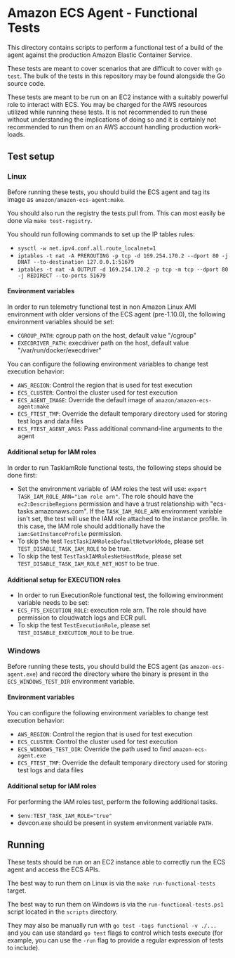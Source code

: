 # Amazon ECS Agent - Functional Tests

This directory contains scripts to perform a functional test of a build of the
agent against the production Amazon Elastic Container Service.

These tests are meant to cover scenarios that are difficult to cover with `go test`.
The bulk of the tests in this repository may be found alongside the Go source
code.

These tests are meant to be run on an EC2 instance with a suitably powerful
role to interact with ECS.
You may be charged for the AWS resources utilized while running these tests.
It is not recommended to run these without understanding the implications of
doing so and it is certainly not recommended to run them on an AWS account
handling production work-loads.

## Test setup

### Linux

Before running these tests, you should build the ECS agent and tag its image as
`amazon/amazon-ecs-agent:make`.

You should also run the registry the tests pull from. This can most easily be done via `make test-registry`.

You should run following commands to set up the IP tables rules:
* `sysctl -w net.ipv4.conf.all.route_localnet=1`
* `iptables -t nat -A PREROUTING -p tcp -d 169.254.170.2 --dport 80 -j DNAT --to-destination 127.0.0.1:51679`
* `iptables -t nat -A OUTPUT -d 169.254.170.2 -p tcp -m tcp --dport 80 -j REDIRECT --to-ports 51679`

#### Environment variables
In order to run telemetry functional test in non Amazon Linux AMI environment
with older versions of the ECS agent (pre-1.10.0), the following environment
variables should be set:
* `CGROUP_PATH`: cgroup path on the host, default value "/cgroup"
* `EXECDRIVER_PATH`: execdriver path on the host, default value "/var/run/docker/execdriver"

You can configure the following environment variables to change test
execution behavior:
* `AWS_REGION`: Control the region that is used for test execution
* `ECS_CLUSTER`: Control the cluster used for test execution
* `ECS_AGENT_IMAGE`: Override the default image of
  `amazon/amazon-ecs-agent:make`
* `ECS_FTEST_TMP`: Override the default temporary directory used for storing
  test logs and data files
* `ECS_FTEST_AGENT_ARGS`: Pass additional command-line arguments to the agent

#### Additional setup for IAM roles
In order to run TaskIamRole functional tests, the following steps should be
done first:
* Set the environment variable of IAM roles the test will use:
  `export TASK_IAM_ROLE_ARN="iam role arn"`. The role should have the
  `ec2:DescribeRegions` permission and have a trust relationship with
  "ecs-tasks.amazonaws.com". If the `TASK_IAM_ROLE_ARN` environment variable
  isn't set, the test will use the IAM role attached to the instance profile.
  In this case, the IAM role should additionally have the
  `iam:GetInstanceProfile` permission.
* To skip the test `TestTaskIAMRolesDefaultNetworkMode`, please set `TEST_DISABLE_TASK_IAM_ROLE` to be true.
* To skip the test `TestTaskIAMRolesNetHostMode`, please set `TEST_DISABLE_TASK_IAM_ROLE_NET_HOST` to be true.


#### Additional setup for EXECUTION roles
* In order to run ExecutionRole functional test, the following environment variable needs to be set:
* `ECS_FTS_EXECUTION_ROLE`: execution role arn. The role should have permission to cloudwatch logs and ECR pull.
* To skip the test `TestExecutionRole`, please set `TEST_DISABLE_EXECUTION_ROLE` to be true.

### Windows

Before running these tests, you should build the ECS agent (as `amazon-ecs-agent.exe`) and
record the directory where the binary is present in the `ECS_WINDOWS_TEST_DIR`
environment variable.

#### Environment variables
You can configure the following environment variables to change test
execution behavior:
* `AWS_REGION`: Control the region that is used for test execution
* `ECS_CLUSTER`: Control the cluster used for test execution
* `ECS_WINDOWS_TEST_DIR`: Override the path used to find `amazon-ecs-agent.exe`
* `ECS_FTEST_TMP`: Override the default temporary directory used for storing
  test logs and data files

#### Additional setup for IAM roles

For performing the IAM roles test, perform the following additional tasks.
* `$env:TEST_TASK_IAM_ROLE="true"`
* devcon.exe should be present in system environment variable `PATH`.


## Running

These tests should be run on an EC2 instance able to correctly run the ECS
agent and access the ECS APIs.

The best way to run them on Linux is via the `make run-functional-tests`
target.

The best way to run them on Windows is via the `run-functional-tests.ps1`
script located in the `scripts` directory.

They may also be manually run with `go test -tags functional -v ./...` and
you can use standard `go test` flags to control which tests execute (for
example, you can use the `-run` flag to provide a regular expression of tests
to include).
